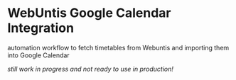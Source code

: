# WebUntis Google Calendar Integration
automation workflow to fetch timetables from Webuntis and importing them into Google Calendar

_still work in progress and not ready to use in production!_
